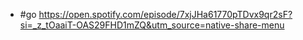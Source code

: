 - #go https://open.spotify.com/episode/7xjJHa61770pTDvx9qr2sF?si=_z_tOaaiT-OAS29FHD1mZQ&utm_source=native-share-menu